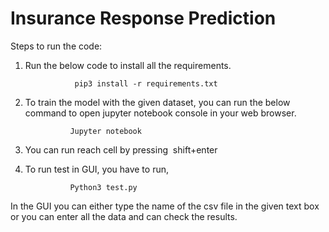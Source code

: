 # Insurance Response Prediction
Steps to run the code:
1. Run the below code to install all the requirements.

                  pip3 install -r requirements.txt

2. To train the model with the given dataset, you can run the below command to open
jupyter notebook console in your web browser.

                 Jupyter notebook

3. You can run reach cell by pressing  ​ shift+enter​ 

4. To run test in GUI, you have to run,

                 Python3 test.py

In the GUI you can either type the name of the csv file in the given text box or you can enter all the data and can check the results.
